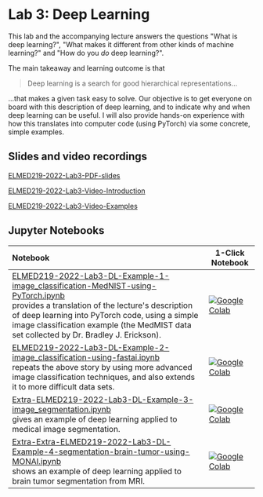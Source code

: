 # Lab 3: Deep Learning

This lab and the accompanying lecture answers the questions "What is deep learning?", "What makes it different from other kinds of machine learning?" and "How do you _do_ deep learning?".

The main takeaway and learning outcome is that 
> Deep learning is a search for good hierarchical representations...

...that makes a given task easy to solve. Our objective is to get everyone on board with this description of deep learning, and to indicate why and when deep learning can be useful. I will also provide hands-on experience with how this translates into computer code (using PyTorch) via some concrete, simple examples. 

## Slides and video recordings

[ELMED219-2022-Lab3-PDF-slides](../assets/PDF-slides/8-ELMED219-2022-Lab3-DeepLearning.pdf)

[ELMED219-2022-Lab3-Video-Introduction](https://youtu.be/XK41kp85Cw4)

[ELMED219-2022-Lab3-Video-Examples](TBA)


## Jupyter Notebooks

| Notebook    |      1-Click Notebook      |
|:----------|------|
|  [ELMED219-2022-Lab3-DL-Example-1-image_classification-MedNIST-using-PyTorch.ipynb](https://nbviewer.org/github/MMIV-ML/ELMED219-2022/blob/main/Lab3-DL/ELMED219-2022-Lab3-DL-Example-1-image_classification-MedNIST-using-PyTorch.ipynb)  <br>provides a translation of the lecture's description of deep learning into PyTorch code, using a simple image classification example (the MedMIST data set collected by Dr. Bradley J. Erickson). | [![Google Colab](https://colab.research.google.com/assets/colab-badge.svg)](https://colab.research.google.com/github/MMIV-ML/ELMED219-2022/blob/main/Lab3-DL/ELMED219-2022-Lab3-DL-Example-1-image_classification-MedNIST-using-PyTorch.ipynb)|
|  [ELMED219-2022-Lab3-DL-Example-2-image_classification-using-fastai.ipynb](https://nbviewer.org/github/MMIV-ML/ELMED219-2022/blob/main/Lab3-DL/ELMED219-2022-Lab3-DL-Example-2-image_classification-using-fastai.ipynb)  <br>repeats the above story by using more advanced image classification techniques, and also extends it to more difficult data sets.   | [![Google Colab](https://colab.research.google.com/assets/colab-badge.svg)](https://colab.research.google.com/github/MMIV-ML/ELMED219-2022/blob/main/Lab3-DL/ELMED219-2022-Lab3-DL-Example-2-image_classification-using-fastai.ipynb)|
|  [Extra-ELMED219-2022-Lab3-DL-Example-3-image_segmentation.ipynb](https://nbviewer.org/github/MMIV-ML/ELMED219-2022/blob/main/Lab3-DL/Extra-ELMED219-2022-Lab3-DL-Example-3-image_segmentation.ipynb)  <br>gives an example of deep learning applied to medical image segmentation.   | [![Google Colab](https://colab.research.google.com/assets/colab-badge.svg)](https://colab.research.google.com/github/MMIV-ML/ELMED219-2022/blob/main/Lab3-DL/Extra-ELMED219-2022-Lab3-DL-Example-3-image_segmentation.ipynb)|
|  [Extra-Extra-ELMED219-2022-Lab3-DL-Example-4-segmentation-brain-tumor-using-MONAI.ipynb](https://nbviewer.org/github/MMIV-ML/ELMED219-2022/blob/main/Lab3-DL/Extra-Extra-ELMED219-2022-Lab3-DL-Example-4-segmentation-brain-tumor-using-MONAI.ipynb)  <br>shows an example of deep learning applied to brain tumor segmentation from MRI.   | [![Google Colab](https://colab.research.google.com/assets/colab-badge.svg)](https://colab.research.google.com/github/MMIV-ML/ELMED219-2022/blob/main/Lab3-DL/Extra-Extra-ELMED219-2022-Lab3-DL-Example-4-segmentation-brain-tumor-using-MONAI.ipynb)|


